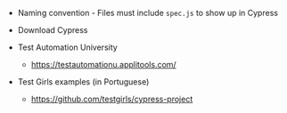* Naming convention - Files must include `spec.js` to show up in Cypress

* Download Cypress

* Test Automation University
  * https://testautomationu.applitools.com/
* Test Girls examples (in Portuguese)
  * https://github.com/testgirls/cypress-project
